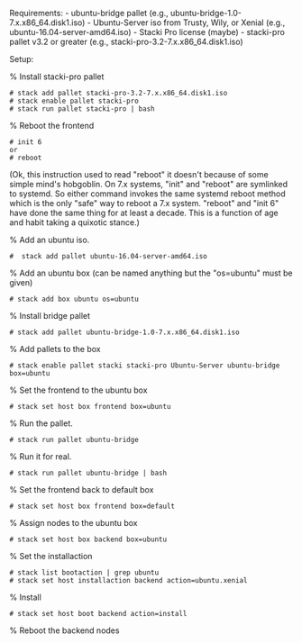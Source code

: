 Requirements:
	- ubuntu-bridge pallet (e.g., ubuntu-bridge-1.0-7.x.x86_64.disk1.iso)
	- Ubuntu-Server iso from Trusty, Wily, or Xenial (e.g., ubuntu-16.04-server-amd64.iso)
	- Stacki Pro license (maybe)
	- stacki-pro pallet v3.2 or greater (e.g., stacki-pro-3.2-7.x.x86_64.disk1.iso)


Setup:

% Install stacki-pro pallet

	# stack add pallet stacki-pro-3.2-7.x.x86_64.disk1.iso
	# stack enable pallet stacki-pro
	# stack run pallet stacki-pro | bash

% Reboot the frontend

	# init 6
	or
	# reboot	

(Ok, this instruction used to read "reboot" it doesn't because of some simple mind's
hobgoblin. On 7.x systems, "init" and "reboot" are symlinked to systemd. So either
command invokes the same systemd reboot method which is the only "safe" way to reboot
a 7.x system. "reboot" and "init 6" have done the same thing for at least a decade.
This is a function of age and habit taking a quixotic stance.)

% Add an ubuntu iso.

	#  stack add pallet ubuntu-16.04-server-amd64.iso

% Add an ubuntu box (can be named anything but the "os=ubuntu" must be given)

	# stack add box ubuntu os=ubuntu

% Install bridge pallet

	# stack add pallet ubuntu-bridge-1.0-7.x.x86_64.disk1.iso

% Add pallets to the box

	# stack enable pallet stacki stacki-pro Ubuntu-Server ubuntu-bridge box=ubuntu

% Set the frontend to the ubuntu box

	# stack set host box frontend box=ubuntu

% Run the pallet.

	# stack run pallet ubuntu-bridge

% Run it for real.

	# stack run pallet ubuntu-bridge | bash

% Set the frontend back to default box

	# stack set host box frontend box=default

% Assign nodes to the ubuntu box

	# stack set host box backend box=ubuntu

% Set the installaction

	# stack list bootaction | grep ubuntu
	# stack set host installaction backend action=ubuntu.xenial

% Install

	# stack set host boot backend action=install

% Reboot the backend nodes
